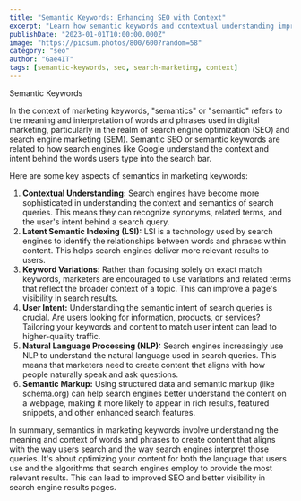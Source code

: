 ```yaml
---
title: "Semantic Keywords: Enhancing SEO with Context"
excerpt: "Learn how semantic keywords and contextual understanding improve SEO and search engine marketing strategies."
publishDate: "2023-01-01T10:00:00.000Z"
image: "https://picsum.photos/800/600?random=58"
category: "seo"
author: "Gae4IT"
tags: [semantic-keywords, seo, search-marketing, context]
---
```


Semantic Keywords

In the context of marketing keywords, "semantics" or "semantic" refers to the meaning and interpretation of words and phrases used in digital marketing, particularly in the realm of search engine optimization (SEO) and search engine marketing (SEM). Semantic SEO or semantic keywords are related to how search engines like Google understand the context and intent behind the words users type into the search bar.

Here are some key aspects of semantics in marketing keywords:

1. **Contextual Understanding:** Search engines have become more sophisticated in understanding the context and semantics of search queries. This means they can recognize synonyms, related terms, and the user's intent behind a search query.
2. **Latent Semantic Indexing (LSI):** LSI is a technology used by search engines to identify the relationships between words and phrases within content. This helps search engines deliver more relevant results to users.
3. **Keyword Variations:** Rather than focusing solely on exact match keywords, marketers are encouraged to use variations and related terms that reflect the broader context of a topic. This can improve a page's visibility in search results.
4. **User Intent:** Understanding the semantic intent of search queries is crucial. Are users looking for information, products, or services? Tailoring your keywords and content to match user intent can lead to higher-quality traffic.
5. **Natural Language Processing (NLP):** Search engines increasingly use NLP to understand the natural language used in search queries. This means that marketers need to create content that aligns with how people naturally speak and ask questions.
6. **Semantic Markup:** Using structured data and semantic markup (like schema.org) can help search engines better understand the content on a webpage, making it more likely to appear in rich results, featured snippets, and other enhanced search features.

In summary, semantics in marketing keywords involve understanding the meaning and context of words and phrases to create content that aligns with the way users search and the way search engines interpret those queries. It's about optimizing your content for both the language that users use and the algorithms that search engines employ to provide the most relevant results. This can lead to improved SEO and better visibility in search engine results pages.